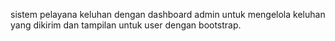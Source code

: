 sistem pelayana keluhan dengan dashboard admin untuk mengelola keluhan yang dikirim dan tampilan untuk user dengan bootstrap.
